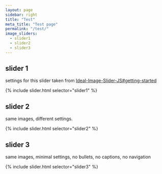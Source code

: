 ```yaml
---
layout: page
sidebar: right
title: "Test"
meta_title: "Test page"
permalink: "/test/"
image_sliders:
  - slider1
  - slider2
  - slider3
---
```


## slider 1

settings for this slider taken from [Ideal-Image-Slider-JS#getting-started](https://github.com/Codeinwp/Ideal-Image-Slider-JS#getting-started)

{% include slider.html selector="slider1" %}

## slider 2

same images, different settings.

{% include slider.html selector="slider2" %}

## slider 3

same images, minimal settings, no bullets, no captions, no navigation

{% include slider.html selector="slider3" %}
